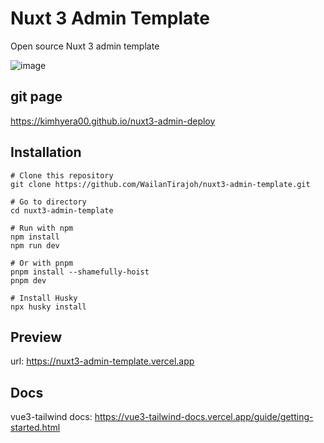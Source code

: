 # Nuxt 3 Admin Template

Open source Nuxt 3 admin template

![image](https://github.com/WailanTirajoh/nuxt3-admin-template/assets/53980548/b5d26e75-31f3-4308-9d36-7d1395ff0f66)



## git page
https://kimhyera00.github.io/nuxt3-admin-deploy


## Installation
```
# Clone this repository
git clone https://github.com/WailanTirajoh/nuxt3-admin-template.git

# Go to directory
cd nuxt3-admin-template

# Run with npm
npm install
npm run dev

# Or with pnpm
pnpm install --shamefully-hoist
pnpm dev

# Install Husky
npx husky install
```

## Preview
url: https://nuxt3-admin-template.vercel.app

## Docs
vue3-tailwind docs: https://vue3-tailwind-docs.vercel.app/guide/getting-started.html
